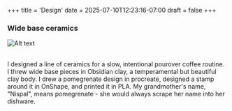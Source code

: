 +++
title = 'Design'
date = 2025-07-10T12:23:16-07:00
draft = false
+++

<!-- using h3 for project subheadings -->
<!-- leaving h1 and h2 alone - those specify the info section as blue -->
<!-- and i don't konw how to edit headings locally to subpages -->
### Wide base ceramics 

![Alt text](/images/pottery.jpg) <br><br>

I designed a line of ceramics for a slow, intentional pourover coffee routine. I threw wide base pieces in Obsidian clay, a temperamental but beautiful clay body. I drew a pomegrenate design in procreate, designed a stamp around it in OnShape, and printed it in PLA. My grandmother's name, "Nispal", means pomegrenate - she would always scrape her name into her dishware.


